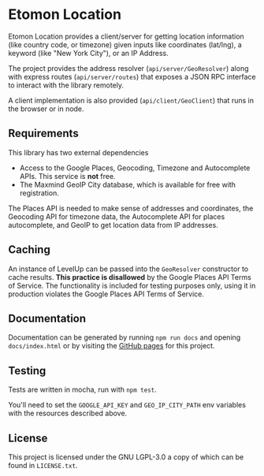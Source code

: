 # Etomon Location

Etomon Location provides a client/server for getting location information (like country code, or timezone) given inputs like
coordinates (lat/lng), a keyword (like "New York City"), or an IP Address.

The project provides the address resolver (`api/server/GeoResolver`) along with express routes (`api/server/routes`)
that exposes a JSON RPC interface to interact with the library remotely.

A client implementation is also provided (`api/client/GeoClient`) that runs in the browser or in node.

## Requirements

This library has two external dependencies
* Access to the Google Places, Geocoding, Timezone and Autocomplete APIs. This service is **not** free.
* The Maxmind GeoIP City database, which is available for free with registration.

The Places API is needed to make sense of addresses and coordinates, the Geocoding API for timezone data, the Autocomplete
API for places autocomplete, and GeoIP to get location data from IP addresses.

## Caching 

An instance of LevelUp can be passed into the `GeoResolver` constructor to cache results. **This practice is disallowed** 
by the Google Places API Terms of Service. The functionality is included for testing purposes only, using it in production
violates the Google Places API Terms of Service.

## Documentation

Documentation can be generated by running `npm run docs` and opening `docs/index.html` or by visiting the [GitHub pages](https://etomonusa.github.io/etomon-location/)
for this project.

## Testing

Tests are written in mocha, run with `npm test`.

You'll need to set the `GOOGLE_API_KEY` and `GEO_IP_CITY_PATH` env variables with the resources described above.

## License

This project is licensed under the GNU LGPL-3.0 a copy of which can be found in `LICENSE.txt`. 

